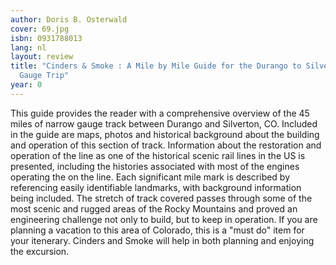 ```yaml
---
author: Doris B. Osterwald
cover: 69.jpg
isbn: 0931788013
lang: nl
layout: review
title: "Cinders & Smoke : A Mile by Mile Guide for the Durango to Silverton Narrow
  Gauge Trip"
year: 0
---
```


This guide provides the reader with a comprehensive overview of the 45 miles of narrow gauge track between Durango and Silverton, CO. Included in the guide are maps, photos and historical background about the building and operation of this section of track. Information about the restoration and operation of the line as one of the historical scenic rail lines in the US is presented, including the histories associated with most of the engines operating the on the line.
Each significant mile mark is described by referencing easily identifiable landmarks, with background information being included. The stretch of track covered passes through some of the most scenic and rugged areas of the Rocky Mountains and proved an engineering challenge not only to build, but to keep in operation.
If you are planning a vacation to this area of Colorado, this is a "must do" item for your itenerary. Cinders and Smoke will help in both planning and enjoying the excursion.
